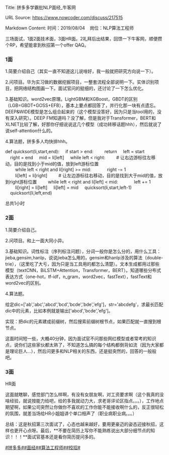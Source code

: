 Title: 拼多多学霸批NLP面经_牛客网

URL Source: https://www.nowcoder.com/discuss/217515

Markdown Content:
时间：2019/08/04    岗位：NLP算法工程师

三场面试，1面2面技术面，3面HR面。2礼拜后出结果，回馈一下牛客网，顺便攒个RP，希望能拿到秋招第一个offer QAQ。

### 1面

1.简要介绍自己（其实一直不知道这儿说啥好，我一般就把研究方向说一下）。

2.问项目。华为实习做的数据挖掘项目，一整套流程全部说明一下。实体识别项目，把网络结构图画一下。面试官问的挺细的，还讨论了一下怎么优化。

3.基础知识。word2vec原理。LightGBM和XGBoost，GBDT的区别（LGB=GBDT+GOSS+EFB），基本上要点都回答了，并行化那一块有点遗忘。DEEP&WIDE模型是怎么组合起来的（这个模型没答好，因为只是当tool用的，没有深入研究）。DEEP FM知道吗？没了解，但是我对于Transformer，BERT和XLNET比较了解，好那你仔细说说这几个模型（成功转移话题hhh），然后就说了说self-attention什么的。

4.算法题，拼多多人均快排hhh。

def quicksort(li,start,end):
    if start \> end:
        return
    left \= start
    right \= end
    mid \= li\[left\]
    while left < right:
        # 让右边游标往左移动，目的是找到小于mid的值，放到left游标位置
        while left < right and li\[right\] \>\= mid:
            right -= 1
        li\[left\] \= li\[right\]
        # 让左边游标往右移动，目的是找到大于mid的值，放到right游标位置
        while left < right and li\[left\] < mid:
            left += 1
        li\[right\] \= li\[left\]
    li\[left\] \= mid
    quicksort(li,start,left-1)
    quicksort(li,left,end)

总共1小时

### 2面

1.简要介绍自己。

2.问项目。和上一面大同小异。

3.基础知识。词性标注（序列标注问题），分词一般你是怎么分的，用什么工具：jieba,gensim,hanlp，说说jieba怎么用的，gensim和hanlp涉及的算法（double-trie），（这里吃了大亏，因为只是当工具用的都怎么清楚）。文本生成都用过那些模型（textCNN，BiLSTM+Attention，Transformer，BERT）。知道哪些分布式表达方式（one-hot，tf-idf，n\_gram，word2vec，fastText），fastText和word2vec的区别。

4.算法题。

给定dic=\['ab','abc','abcd','bcd','bcde','bde','efg'\]，str='abcdefg'，求最长匹配dic中的元素，比如本例就是输出\['abcd','bcde','efg'\]。

实现：把dic的元素建成前缀树，然后搜索前缀树根节点，如果匹配就一直搜到根节点。

这面时间短一些，大概40分钟，因为面试官不问那些网红模型或者常考的知识点，说你们这些家伙都太熟了，不知道怎么搞的每个结构都倒背如流（因为大家都是理论巨人...），然后问更多和NLP相关的东西，还是挺突然的，回答的一般般吧。

### 3面

HR面

这面就瞎聊，感觉部门怎么样啊，有没有女朋友啊，对工资要求啊（这个我真的没啥经验，就说按能力给吧，给的多我就动力大，求老哥评论区指点。。。），工作地点期望啊，如果公司突然让你做你不喜欢的工作你能不能接收啊什么的，反正很轻松的氛围，就差当场给HR小姐姐讲个单口相声了（职业病职业病。。。）

总结：这是秋招第三次面试了，心态也越来越好，要用更豪迈的姿态迎接秋招，这样也更开心点呀。最后，**不要在简历上写你不能熟练说出大部分细节点的知识！！！**面试官基本还是看你简历提问多的。

[#拼多多#](https://www.nowcoder.com/enterprise/732/discussion)[#面经#](https://www.nowcoder.com/creation/subject/928d551be73f40db82c0ed83286c8783)[#算法工程师#](https://www.nowcoder.com/creation/subject/146d543971d045ba84b4b8a4dd573fff)[#校招#](https://www.nowcoder.com/creation/subject/d09b966a380b45ddaba9dc5a6bd5ee19)
